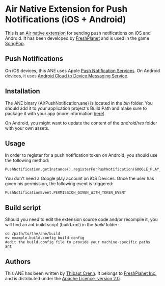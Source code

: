 Air Native Extension for Push Notifications (iOS + Android)
======================================

This is an [Air native extension](http://www.adobe.com/devnet/air/native-extensions-for-air.html) for sending push notifications on iOS and Android. It has been developed by [FreshPlanet](http://freshplanet.com) and is used in the game [SongPop](http://songpop.fm).


Push Notifications
---------

On iOS devices, this ANE uses Apple [Push Notification Services](https://developer.apple.com/library/ios/#documentation/NetworkingInternet/Conceptual/RemoteNotificationsPG/CommunicatingWIthAPS/CommunicatingWIthAPS.html). On Android devices, it uses [Android Cloud to Device Messaging Service](https://developers.google.com/android/c2dm/).


Installation
---------

The ANE binary (AirPushNotification.ane) is located in the *bin* folder. You should add it to your application project's Build Path and make sure to package it with your app (more information [here](http://help.adobe.com/en_US/air/build/WS597e5dadb9cc1e0253f7d2fc1311b491071-8000.html)).

On Android, you might want to update the content of the *android/res* folder with your own assets.


Usage
-----

In order to register for a push notification token on Android, you should use the following method:

    PushNotification.getInstance().registerForPushNotification(GOOGLE_PLAY_ACCOUNT);

You don't need a Google play account on iOS Devices. Once the user has given his permission, the following event is triggered:

    PushNotificationEvent.PERMISSION_GIVEN_WITH_TOKEN_EVENT


Build script
---------

Should you need to edit the extension source code and/or recompile it, you will find an ant build script (build.xml) in the *build* folder:

    cd /path/to/the/ane/build
    mv example.build.config build.config
    #edit the build.config file to provide your machine-specific paths
    ant


Authors
------

This ANE has been written by [Thibaut Crenn](https://github.com/titi-us). It belongs to [FreshPlanet Inc.](http://freshplanet.com) and is distributed under the [Apache Licence, version 2.0](http://www.apache.org/licenses/LICENSE-2.0).